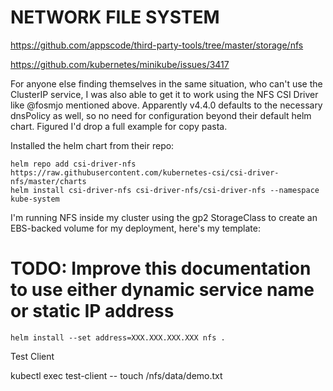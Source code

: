 # NETWORK FILE SYSTEM

https://github.com/appscode/third-party-tools/tree/master/storage/nfs

https://github.com/kubernetes/minikube/issues/3417

For anyone else finding themselves in the same situation, who can't use the ClusterIP service, I was also able to get it to work using the NFS CSI Driver like @fosmjo mentioned above. Apparently v4.4.0 defaults to the necessary dnsPolicy as well, so no need for configuration beyond their default helm chart. Figured I'd drop a full example for copy pasta.

Installed the helm chart from their repo:

```console
helm repo add csi-driver-nfs https://raw.githubusercontent.com/kubernetes-csi/csi-driver-nfs/master/charts
helm install csi-driver-nfs csi-driver-nfs/csi-driver-nfs --namespace kube-system
```

I'm running NFS inside my cluster using the gp2 StorageClass to create an EBS-backed volume for my deployment, here's my template:

# TODO: Improve this documentation to use either dynamic service name or static IP address

```console
helm install --set address=XXX.XXX.XXX.XXX nfs .
```

Test Client

kubectl exec test-client -- touch /nfs/data/demo.txt